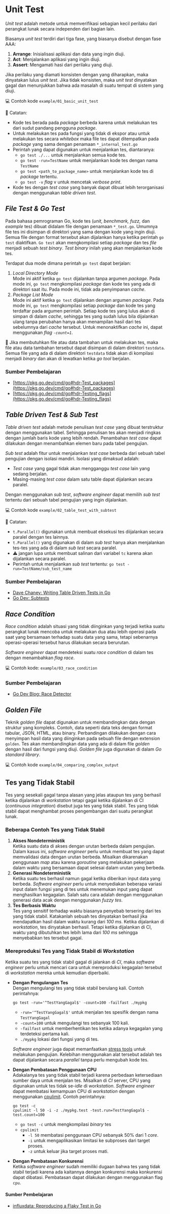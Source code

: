 # Unit Test

_Unit test_ adalah metode untuk memverifikasi sebagian kecil perilaku dari perangkat lunak secara independen dari bagian lain.

Biasanya _unit test_ terdiri dari tiga fase, yang biasanya disebut dengan fase AAA:
1. **Arrange**: Inisialisasi aplikasi dan data yang ingin diuji.
2. **Act**: Menjalankan aplikasi yang ingin diuji.
3. **Assert**: Mengamati hasi dari perilaku yang diuji.

Jika perilaku yang diamati konsisten dengan yang diharapkan, maka dinyatakan lulus _unit test_.
Jika tidak konsisten, maka _unit test_ dinyatakan gagal dan menunjukkan bahwa ada masalah di suatu tempat di sistem yang diuji.

💻 Contoh kode `example/01_basic_unit_test`

📖 Catatan:
- Kode tes berada pada _package_ berbeda karena untuk melakukan tes dari sudut pandang pengguna _package_.
- Untuk melakukan tes pada fungsi yang tidak di ekspor atau untuk melakukan tes secara _whitebox_ maka file tes dapat ditempatkan pada _package_ yang sama dengan penamaan `*_internal_test.go`
- Perintah yang dapat digunakan untuk menjalankan tes, diantaranya:
    - `go test ./...` untuk menjalankan semua kode tes.
    - `go test -run=TestName` untuk menjalankan kode tes dengan nama `TestName`
    - `go test <path_to_package_name>` untuk menjalankan kode tes di _package_ tertentu.
    - `go test -v` _flag_ v untuk mencetak _verbose print_.
- Kode tes dengan *test case* yang banyak dapat dibuat lebih terorganisasi dengan menggunakan _table driven test_.

## _File Test & Go Test_
Pada bahasa pemrograman Go, kode tes (*unit, benchmark, fuzz,* dan *example* tes) dibuat didalam file dengan penamaan `*_test.go`.
Umumnya file tes ini disimpan di direktori yang sama dengan kode yang ingin diuji.
Semua file dengan format tersebut akan dijalankan hanya ketika perintah `go test` diaktifkan.
`Go test` akan mengkompilasi setiap _package_ dan tes _file_ menjadi sebuah _test binary_. _Test binary_ inilah yang akan menjalankan kode tes.

Terdapat dua mode dimana perintah `go test` dapat berjalan:
1. _Local Directory Mode_  
   Mode ini aktif ketika `go test` dijalankan tanpa argumen _package_. Pada mode ini, `go test` mengkompilasi _package_
 dan kode tes yang ada di direktori saat itu. Pada mode ini, tidak ada penyimpanan _cache_.
2. _Package List Mode_  
   Mode ini aktif ketika `go test` dijalankan dengan argumen _package_. 
   Pada mode ini, `go test` mengkompilasi setiap _package_ dan kode tes yang terdaftar pada argumen perintah. 
   Setiap kode tes yang lulus akan di simpan di dalam _cache_, 
   sehingga tes yang sudah lulus bila dijalankan ulang tanpa perubahan hanya akan menampilan hasil dari tes sebelumnya dari _cache_ tersebut.
   Untuk menonaktifkan _cache_ ini, dapat menggunakan _flag `-count=1`_.

📖 Jika membutuhkan file atau data tambahan untuk melakukan tes, maka file atau data tambahan tersebut dapat disimpan
di dalam direktori `testdata`. Semua file yang ada di dalam direktori `testdata` tidak akan di kompilasi menjadi _binary_ dan
akan di lewatkan ketika _go tool_ berjalan.

### Sumber Pembelajaran
- [https://pkg.go.dev/cmd/go#hdr-Test_packages](https://pkg.go.dev/cmd/go#hdr-Test_packages)
- [https://pkg.go.dev/cmd/go#hdr-Testing_flags](https://pkg.go.dev/cmd/go#hdr-Testing_flags)


## _Table Driven Test & Sub Test_
_Table driven test_ adalah metode penulisan _test case_ yang dibuat terstruktur dengan menggunakan tabel.
Sehingga penulisan tes akan menjadi ringkas dengan jumlah baris kode yang lebih rendah.
Penambahan _test case_ dapat dilakukan dengan menambahkan elemen baru pada tabel pengujian.

_Sub test_ adalah fitur untuk menjalankan _test case_ berbeda dari sebuah tabel pengujian dengan isolasi mandiri.
Isolasi yang dimaksud adalah:
- _Test case_ yang gagal tidak akan mengganggu _test case_ lain yang sedang berjalan.
- Masing-masing _test case_ dalam satu table dapat dijalankan secara paralel.

Dengan menggunakan _sub test_, _software engineer_ dapat memilih _sub test_ tertentu dari sebuah tabel pengujian yang ingin dijalankan.

💻 Contoh kode `example/02_table_test_with_subtest`

📖 Catatan:
- `t.Parallel()` digunakan untuk membuat eksekusi tes diijalankan secara paralel dengan tes lainnya.
- `t.Parallel()` yang digunakan di dalam _sub test_ hanya akan menjalankan tes-tes yang ada di dalam _sub test_ secara paralel.
- ⚠️ jangan lupa untuk membuat salinan dari variabel `tc` karena akan dijalankan secara paralel.
- Perintah untuk menjalankan _sub test_ tertentu: `go test -run=TestName/sub_test_name`

### Sumber Pembelajaran
- [Dave Chaney: Writing Table Driven Tests in Go](https://dave.cheney.net/2013/06/09/writing-table-driven-tests-in-go)
- [Go Dev: Subtests](https://go.dev/blog/subtests)

## _Race Condition_
_Race condition_ adalah situasi yang tidak diinginkan yang terjadi ketika suatu perangkat lunak
mencoba untuk melakukan dua atau lebih operasi pada saat yang bersamaan terhadap suatu data yang sama,
tetapi sebenarnya operasi-operasi tersebut harus dilakukan secara berurutan.

_Software engineer_ dapat mendeteksi suatu _race condition_ di dalam tes dengan menambahkan _flag race_.

💻 Contoh kode: `example/03_race_condition`

### Sumber Pembelajaran
- [Go Dev Blog: Race Detector](https://go.dev/blog/race-detector)


## _Golden File_
Teknik *golden file* dapat digunakan untuk membandingkan data dengan struktur yang kompleks.
Contoh, data seperti data teks dengan format tabular, JSON, HTML, atau binary.
Perbandingan dilakukan dengan cara menyimpan hasil data yang diinginkan pada sebuah file dengan extension `golden`.
Tes akan membandingkan data yang ada di dalam file _golden_ dengan hasil dari fungsi yang diuji.
_Golden file_ juga digunakan di dalam _Go standard library_.

💻 Contoh kode `example/04_comparing_complex_output`


## Tes yang Tidak Stabil
Tes yang sesekali gagal tanpa alasan yang jelas ataupun tes yang berhasil ketika dijalankan di _workstation_ tetapi gagal ketika
dijalankan di CI (_continuous integration_) disebut juga tes yang tidak stabil. Tes yang tidak stabil dapat menghambat proses
pengembangan dari suatu perangkat lunak.

### Beberapa Contoh Tes yang Tidak Stabil
1. **Akses Nondeterministik**  
Ketika suatu data di akses dengan urutan berbeda dalam pengujian. Dalam kasus ini, _software engineer_ perlu untuk membuat tes yang dapat memvalidasi data dengan urutan berbeda.
Misalkan dikarenakan penggunaan _map_ atau karena _goroutine_ yang melakukan pekerjaan dalam waktu yang bersamaan dapat selesai dalam urutan yang berbeda.
2. **Generasi Nondeterministik**   
Ketika suatu tes berhasil namun gagal ketika diberikan input data yang berbeda. _Software engineer_ perlu untuk menyediakan beberapa variasi input
dalam fungsi yang di tes untuk menemukan input yang dapat menghasilkan kegagalan. Salah satu cara adalah dengan menggunakan generasi data acak dengan menggunakan _fuzzy tes_.
3. **Tes Berbasis Waktu**   
Tes yang sensitif terhadap waktu biasanya penyebab tersering dari tes yang tidak stabil.
Katakanlah sebuah tes dinyatakan berhasil jika mendapatkan hasil dalam waktu kurang dari _100 ms_. Ketika dijalankan di _workstation_, tes dinyatakan berhasil.
Tetapi ketika dijalankan di CI, waktu yang dibutuhkan tes lebih lama dari _100 ms_ sehingga menyebabkan tes tersebut gagal.

### Mereproduksi Tes yang Tidak Stabil di _Workstation_
Ketika suatu tes yang tidak stabil gagal di jalankan di _CI_, maka _software engineer_ perlu untuk mencari cara untuk mereproduksi kegagalan tersebut
di _workstation_ mereka untuk kemudian diperbaiki.
- **Dengan Pengulangan Tes**  
Dengan mengulangi tes yang tidak stabil berulang kali. Contoh perintahnya:
    ```
    go test -run='^TestYangGagal$' -count=100 -failfast ./mypkg
    ```
    - `-run='^TestYangGagal$'` untuk menjalan tes spesifik dengan nama `TestYangGagal`
    - `-count=100` untuk mengulangi tes sebanyak 100 kali.
    - `-failfast` untuk memberhentikan tes ketika adanya kegagalan yang terdeteksi pertama kali.
    - `./mypkg` lokasi dari fungsi yang di tes.  
  
    _Software engineer_ juga dapat memanfaatkan [stress tools](https://pkg.go.dev/golang.org/x/tools/cmd/stress)
untuk melakukan pengujian. Kelebihan menggunakan alat tersebut adalah tes dapat dijalankan secara _parallel_
tanpa perlu mengubah kode tes.
- **Dengan Pembatasan Penggunaan CPU**  
Adakalanya tes yang tidak stabil terjadi karena perbedaan ketersediaan sumber daya untuk menjalan tes. 
Misalkan di _CI_ server, CPU yang digunakan untuk tes tidak se-_idle_ di _workstation_.
_Software engineer_ dapat membatasi kemampuan CPU di _workstation_ dengan menggunakan [cpulimit](https://github.com/opsengine/cpulimit). Contoh perintahnya:
    ```
  go test -c
  cpulimit -l 50 -i -z ./mypkg.test -test.run=TestYangGagal$ -test.count=100     
  ```
  - `go test -c` untuk mengkompilasi _binary_ tes
  - `cpulimit`
    - `-l 50` membatasi penggunaan CPU sebanyak 50% dari 1 _core_.
    - `-i` untuk mengaplikasikan limitasi ke subproses dari target proses.
    - `-z` untuk keluar jika target proses mati.
- **Dengan Pembatasan Konkurensi**  
Ketika _software engineer_ sudah memiliki dugaan bahwa tes yang tidak stabil terjadi 
karena ada kaitannya dengan konkurensi maka konkurensi dapat dibatasi. Pembatasan dapat dilakukan dengan
menggunakan flag `cpu`.

#### Sumber Pembelajaran
- [influxdata: Reproducing a Flaky Test in Go](https://www.influxdata.com/blog/reproducing-a-flaky-test-in-go/)